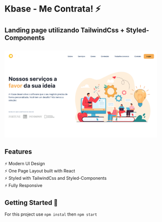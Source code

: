 # Kbase - Me Contrata! ⚡️ 

## Landing page utilizando TailwindCss + Styled-Components

<h2 align="center">
  <img src="https://github.com/aton-py/tailwind_styled-components_landing_page/blob/main/snapshot.png" alt="Gatsby Simplefolio" width="600px" />
  <br>
</h2>

## Features

⚡️ Modern UI Design\
⚡️ One Page Layout built with React\
⚡️ Styled with TailwindCss and Styled-Components\
⚡️ Fully Responsive

## Getting Started 🚀

For this project use `npm instal` then `npm start`
